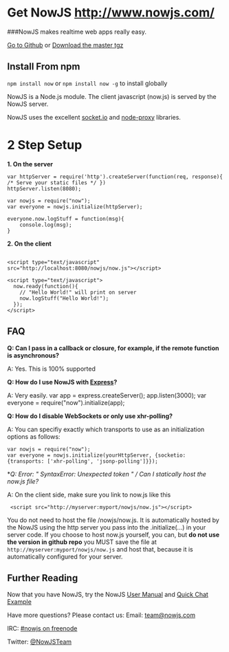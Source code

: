 Get NowJS http://www.nowjs.com/
=========

###NowJS makes realtime web apps really easy.


<a href="https://github.com/Flotype/now/">Go to Github</a> or 
<a href="https://github.com/Flotype/now/tarball/master">Download the master tgz</a>


Install From npm
----------------

`npm install now` or `npm install now -g` to install globally



NowJS is a Node.js module. The client javascript (now.js) is served by the NowJS server.


NowJS uses the excellent <a href="https://github.com/LearnBoost/Socket.IO-node">socket.io</a> and <a href="https://github.com/isaacs/node-proxy">node-proxy</a> libraries.

2 Step Setup
==============

**1. On the server**

    
    var httpServer = require('http').createServer(function(req, response){ /* Serve your static files */ })
    httpServer.listen(8080);
    
    var nowjs = require("now");
    var everyone = nowjs.initialize(httpServer);
    
    everyone.now.logStuff = function(msg){
        console.log(msg);
    }
    
**2. On the client**
<pre><code>
&lt;script type="text/javascript" src="http://localhost:8080/nowjs/now.js">&lt;/script>

&lt;script type="text/javascript"&gt;
  now.ready(function(){
    // "Hello World!" will print on server
    now.logStuff("Hello World!");
  });
&lt;/script>
</code></pre>

FAQ
-------

**Q: Can I pass in a callback or closure, for example, if the remote function is asynchronous?**

A: Yes. This is 100% supported


**Q: How do I use NowJS with [Express](https://github.com/visionmedia/express)?**

A: Very easily. 
    var app = express.createServer();
    app.listen(3000);
    var everyone = require("now").initialize(app);

**Q: How do I disable WebSockets or only use xhr-polling?**

A: You can specifiy exactly which transports to use as an initialization options as follows:
    
    var nowjs = require("now");
    var everyone = nowjs.initialize(yourHttpServer, {socketio: {transports: ['xhr-polling', 'jsonp-polling']}});


**Q: Error: " SyntaxError: Unexpected token *" / Can I statically host the now.js file?**

A: On the client side, make sure you link to now.js like this

     <script src="http://myserver:myport/nowjs/now.js"></script>

You do not need to host the file /nowjs/now.js. It is automatically hosted by the NowJS using the http server you pass into the .initialize(...) in your server code. If you choose to host now.js yourself, you can, but **do not use the version in github repo** you MUST save the file at `http://myserver:myport/nowjs/now.js` and host that, because it is automatically configured for your server.

Further Reading
---------------

Now that you have NowJS, try the NowJS [User Manual](http://nowjs.com/doc) and [Quick Chat Example](http://nowjs.com/guide) 

Have more questions? Please contact us:
Email: team@nowjs.com

IRC: [#nowjs on freenode](http://webchat.freenode.net/?nick=nowjs.&channels=nowjs)

Twitter: [@NowJSTeam](http://twitter.com/nowjsteam)